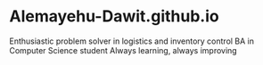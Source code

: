# Alemayehu-Dawit.github.io
Enthusiastic problem solver in logistics and inventory control  BA in Computer Science student  Always learning, always improving
